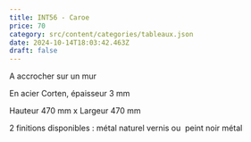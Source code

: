 ```yaml
---
title: INT56 - Caroe
price: 70
category: src/content/categories/tableaux.json
date: 2024-10-14T18:03:42.463Z
draft: false
---
```


A accrocher sur un mur 

En acier Corten, épaisseur 3 mm

Hauteur 470 mm x Largeur 470 mm

2 finitions disponibles : métal naturel vernis ou  peint noir métal
